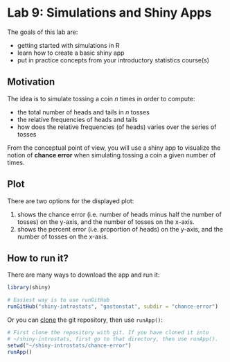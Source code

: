 # Lab 9: Simulations and Shiny Apps

The goals of this lab are:

- getting started with simulations in R
- learn how to create a basic shiny app
- put in practice concepts from your introductory statistics course(s)


## Motivation

The idea is to simulate tossing a coin $n$ times in order to compute:

- the total number of heads and tails in $n$ tosses
- the relative frequencies of heads and tails
- how does the relative frequencies (of heads) varies over the series of tosses

From the conceptual point of view, you will use a shiny app to visualize the 
notion of __chance error__ when simulating tossing a coin a given number of 
times.



## Plot

There are two options for the displayed plot: 

1. shows the chance error (i.e. number of heads minus half the number of tosses) on the y-axis, and the number of tosses on the x-axis.
2. shows the percent error (i.e. proportion of heads) on the y-axis, and the number of tosses on the x-axis.


## How to run it?

There are many ways to download the app and run it:

```R
library(shiny)

# Easiest way is to use runGitHub
runGitHub("shiny-introstats", "gastonstat", subdir = "chance-error")
```

Or you can [clone](http://stackoverflow.com/questions/651038/how-do-you-clone-a-git-repository-into-a-specific-folder) the git repository, then use `runApp()`:

```R
# First clone the repository with git. If you have cloned it into
# ~/shiny-introstats, first go to that directory, then use runApp().
setwd("~/shiny-introstats/chance-error")
runApp()
```
